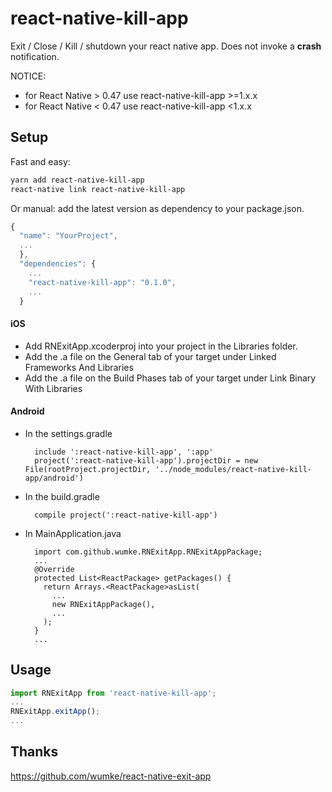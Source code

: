 # react-native-kill-app
Exit / Close / Kill / shutdown your react native app. Does not invoke a **crash** notification.

NOTICE:
- for React Native > 0.47 use react-native-kill-app >=1.x.x
- for React Native < 0.47 use react-native-kill-app <1.x.x

## Setup

Fast and easy:
```bash
yarn add react-native-kill-app
react-native link react-native-kill-app
```

Or manual: add the latest version as dependency to your package.json.

```javascript
{
  "name": "YourProject",
  ...
  },
  "dependencies": {
    ...
    "react-native-kill-app": "0.1.0",
    ...
  }
```

#### iOS
* Add RNExitApp.xcoderproj into your project in the Libraries folder.
* Add the .a file on the General tab of your target under Linked Frameworks And Libraries
* Add the .a file on the Build Phases tab of your target under Link Binary With Libraries

#### Android
* In the settings.gradle
  ```
    include ':react-native-kill-app', ':app'
    project(':react-native-kill-app').projectDir = new File(rootProject.projectDir, '../node_modules/react-native-kill-app/android')
  ```
* In the build.gradle
  ```
    compile project(':react-native-kill-app')
  ```
* In MainApplication.java
  ```
    import com.github.wumke.RNExitApp.RNExitAppPackage;
    ...
    @Override
    protected List<ReactPackage> getPackages() {
      return Arrays.<ReactPackage>asList(
        ...
        new RNExitAppPackage(),
        ...
      );
    }
    ...
  ```
## Usage

```javascript
import RNExitApp from 'react-native-kill-app';
...
RNExitApp.exitApp();
...
```

## Thanks

https://github.com/wumke/react-native-exit-app
